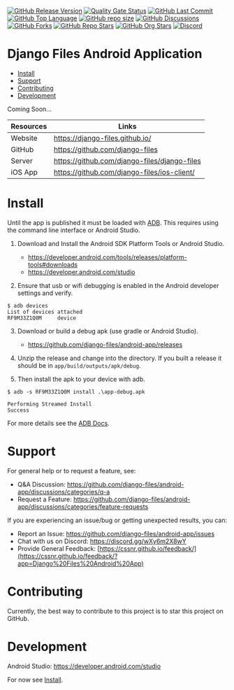 [![GitHub Release Version](https://img.shields.io/github/v/release/django-files/android-app?logo=github)](https://github.com/django-files/android-app/releases/latest)
[![Quality Gate Status](https://sonarcloud.io/api/project_badges/measure?project=django-files_android-app&metric=alert_status)](https://sonarcloud.io/summary/new_code?id=django-files_android-app)
[![GitHub Last Commit](https://img.shields.io/github/last-commit/django-files/android-app?logo=github&label=updated)](https://github.com/django-files/android-app/graphs/commit-activity)
[![GitHub Top Language](https://img.shields.io/github/languages/top/django-files/android-app?logo=htmx)](https://github.com/django-files/android-app)
[![GitHub repo size](https://img.shields.io/github/repo-size/django-files/android-app?logo=bookstack&logoColor=white&label=repo%20size)](https://github.com/django-files/android-app)
[![GitHub Discussions](https://img.shields.io/github/discussions/django-files/android-app)](https://github.com/django-files/android-app/discussions)
[![GitHub Forks](https://img.shields.io/github/forks/django-files/android-app?style=flat&logo=github)](https://github.com/django-files/android-app/forks)
[![GitHub Repo Stars](https://img.shields.io/github/stars/django-files/android-app?style=flat&logo=github)](https://github.com/django-files/android-app/stargazers)
[![GitHub Org Stars](https://img.shields.io/github/stars/django-files?style=flat&logo=github&label=org%20stars)](https://django-files.github.io/)
[![Discord](https://img.shields.io/discord/899171661457293343?logo=discord&logoColor=white&label=discord&color=7289da)](https://discord.gg/wXy6m2X8wY)

# Django Files Android Application

- [Install](#Install)
- [Support](#Support)
- [Contributing](#Contributing)
- [Development](#Development)

Coming Soon...

| Resources | Links                                        |
| --------- | -------------------------------------------- |
| Website   | https://django-files.github.io/              |
| GitHub    | https://github.com/django-files              |
| Server    | https://github.com/django-files/django-files |
| iOS App   | https://github.com/django-files/ios-client/  |

# Install

Until the app is published it must be loaded with [ADB](https://developer.android.com/tools/adb).
This requires using the command line interface or Android Studio.

1. Download and Install the Android SDK Platform Tools or Android Studio.

   - https://developer.android.com/tools/releases/platform-tools#downloads
   - https://developer.android.com/studio

2. Ensure that usb or wifi debugging is enabled in the Android developer settings and verify.

```shell
$ adb devices
List of devices attached
RF9M33Z1Q0M     device
```

3. Download or build a debug apk (use gradle or Android Studio).

   - https://github.com/django-files/android-app/releases

4. Unzip the release and change into the directory.
   If you built a release it should be in `app/build/outputs/apk/debug`.
5. Then install the apk to your device with adb.

```shell
$ adb -s RF9M33Z1Q0M install .\app-debug.apk

Performing Streamed Install
Success
```

For more details see the [ADB Docs](https://developer.android.com/tools/adb#move).

# Support

For general help or to request a feature, see:

- Q&A Discussion: https://github.com/django-files/android-app/discussions/categories/q-a
- Request a Feature: https://github.com/django-files/android-app/discussions/categories/feature-requests

If you are experiencing an issue/bug or getting unexpected results, you can:

- Report an Issue: https://github.com/django-files/android-app/issues
- Chat with us on Discord: https://discord.gg/wXy6m2X8wY
- Provide General Feedback: [https://cssnr.github.io/feedback/](https://cssnr.github.io/feedback/?app=Django%20Files%20Android%20App)

# Contributing

Currently, the best way to contribute to this project is to star this project on GitHub.

# Development

Android Studio: https://developer.android.com/studio

For now see [Install](#Install).
